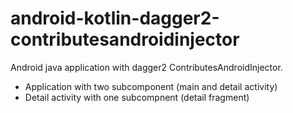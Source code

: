 # android-kotlin-dagger2-contributesandroidinjector

Android java application with dagger2 ContributesAndroidInjector. 
- Application with two subcomponent (main and detail activity)
- Detail activity with one subcompnent (detail fragment)